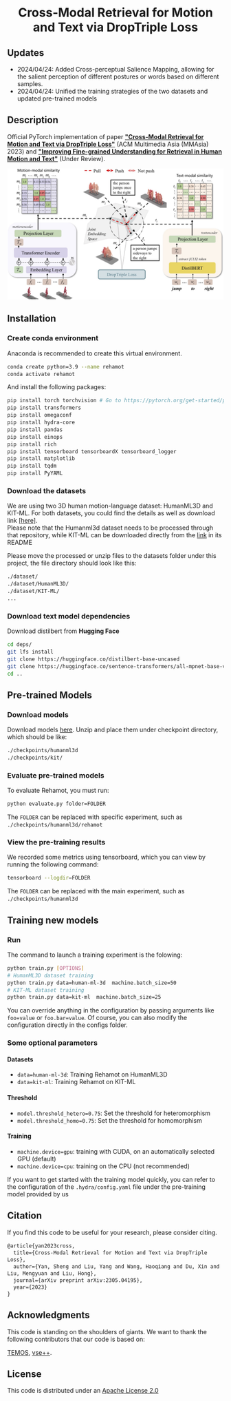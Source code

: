 <div align="center">

# Cross-Modal Retrieval for Motion and Text via DropTriple Loss

</div>

## Updates
- 2024/04/24: Added Cross-perceptual Salience Mapping, allowing for the salient
perception of different postures or words based on different
samples.
- 2024/04/24: Unified the training strategies of the two datasets and updated pre-trained models

## Description
Official PyTorch implementation of paper [**"Cross-Modal Retrieval for Motion and Text via DropTriple Loss"**](https://arxiv.org/abs/2305.04195) (ACM Multimedia Asia (MMAsia) 2023) and [**"Improving Fine-grained Understanding for Retrieval in Human Motion and Text"**]() (Under Review).

![rehamot](rehamot.jpg)

## Installation

### Create conda environment

Anaconda is recommended to create this virtual environment.
```bash
conda create python=3.9 --name rehamot
conda activate rehamot
```

And install the following packages:
```bash
pip install torch torchvision # Go to https://pytorch.org/get-started/previous-versions/ to find your suitable version
pip install transformers
pip install omegaconf
pip install hydra-core
pip install pandas
pip install einops
pip install rich
pip install tensorboard tensorboardX tensorboard_logger
pip install matplotlib
pip install tqdm
pip install PyYAML
```

### Download the datasets

We are using two 3D human motion-language dataset: HumanML3D and KIT-ML. For both datasets, you could find the details as well as download link [[here]](https://github.com/EricGuo5513/HumanML3D).  
Please note that the Humanml3d dataset needs to be processed through that repository, while KIT-ML can be downloaded directly from the [link](https://drive.google.com/drive/folders/1MnixfyGfujSP-4t8w_2QvjtTVpEKr97t?usp=sharing) in its README

Please move the processed or unzip files to the datasets folder under this project, the file directory should look like this:
```bash
./dataset/
./dataset/HumanML3D/
./dataset/KIT-ML/
...
```

### Download text model dependencies

Download distilbert from __Hugging Face__

```bash
cd deps/
git lfs install
git clone https://huggingface.co/distilbert-base-uncased
git clone https://huggingface.co/sentence-transformers/all-mpnet-base-v2
cd ..
```

## Pre-trained Models

### Download models
Download models [here](https://drive.google.com/file/d/12EH9PKnth_L6AMYYwCuB0LDnSx3zwDpR/view?usp=sharing). Unzip and place them under checkpoint directory, which should be like:
```bash
./checkpoints/humanml3d
./checkpoints/kit/
```

### Evaluate pre-trained models
To evaluate Rehamot, you must run:
```bash
python evaluate.py folder=FOLDER
```
The ```FOLDER``` can be replaced with specific experiment, such as ```./checkpoints/humanml3d/rehamot```

### View the pre-training results
We recorded some metrics using tensorboard, which you can view by running the following command:
```bash
tensorboard --logdir=FOLDER
```
The ```FOLDER``` can be replaced with the main experiment, such as ```./checkpoints/humanml3d```

## Training new models

### Run
The command to launch a training experiment is the folowing:
```bash
python train.py [OPTIONS]
# HumanML3D dataset training
python train.py data=human-ml-3d  machine.batch_size=50
# KIT-ML dataset training
python train.py data=kit-ml  machine.batch_size=25
```
You can override anything in the configuration by passing arguments like `foo=value` or `foo.bar=value`. Of course, you can also modify the configuration directly in the configs folder.


### Some optional parameters
#### Datasets
- ``data=human-ml-3d``: Training Rehamot on HumanML3D
- ``data=kit-ml``: Training Rehamot on KIT-ML

#### Threshold
- ``model.threshold_hetero=0.75``: Set the threshold for heteromorphism
- ``model.threshold_homo=0.75``: Set the threshold for homomorphism 

#### Training
- ``machine.device=gpu``: training with CUDA, on an automatically selected GPU (default)
- ``machine.device=cpu``: training on the CPU (not recommended)

If you want to get started with the training model quickly, you can refer to the configuration of the `.hydra/config.yaml` file under the pre-training model provided by us

## Citation
If you find this code to be useful for your research, please consider citing.
```
@article{yan2023cross,
  title={Cross-Modal Retrieval for Motion and Text via DropTriple Loss},
  author={Yan, Sheng and Liu, Yang and Wang, Haoqiang and Du, Xin and Liu, Mengyuan and Liu, Hong},
  journal={arXiv preprint arXiv:2305.04195},
  year={2023}
}
```

## Acknowledgments

This code is standing on the shoulders of giants. We want to thank the following contributors that our code is based on:

[TEMOS](https://github.com/Mathux/TEMOS), [vse++](https://github.com/fartashf/vsepp).

## License

This code is distributed under an [Apache License 2.0](http://www.apache.org/licenses/LICENSE-2.0)

